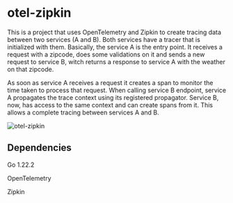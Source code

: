# otel-zipkin

This is a project that uses OpenTelemetry and Zipkin to create tracing data between two services (A and B). Both services have a tracer that is initialized with them. Basically, the service A is the entry point. It receives a request with a zipcode, does some validations on it and sends a new request to service B, witch returns a response to service A with the weather on that zipcode.

As soon as service A receives a request it creates a span to monitor the time taken to process that request. When calling service B endpoint, service A propagates the trace context using its registered propagator. Service B, now, has access to the same context and can create spans from it. This allows a complete tracing between services A and B.

![otel-zipkin](https://github.com/tiagocosta/otel-zipkin/assets/807693/544e95bf-4623-4c48-8b84-c685bc35bd36)

## Dependencies
Go 1.22.2

OpenTelemetry

Zipkin
